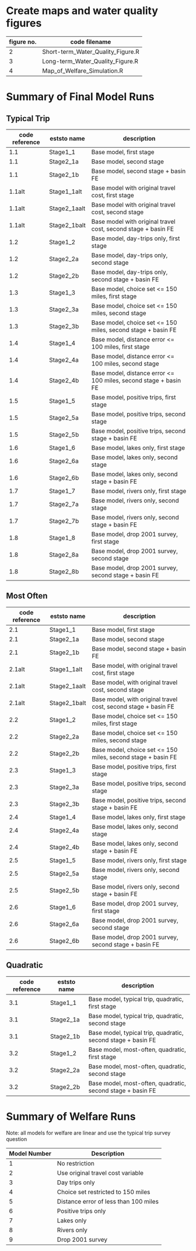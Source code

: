 # Create maps and water quality figures
figure no. | code filename |
| --- | --- |
| 2 | Short-term_Water_Quality_Figure.R |
| 3 | Long-term_Water_Quality_Figure.R |
| 4 | Map_of_Welfare_Simulation.R |

# Summary of Final Model Runs

## Typical Trip

code reference | eststo name | description |
| --- | --- | --- |
| 1.1 | Stage1_1 | Base model, first stage |
| 1.1 | Stage2_1a | Base model, second stage |
| 1.1 | Stage2_1b | Base model, second stage + basin FE |
| 1.1alt | Stage1_1alt | Base model with original travel cost, first stage |
| 1.1alt | Stage2_1aalt | Base model with original travel cost, second stage |
| 1.1alt | Stage2_1balt | Base model with original travel cost, second stage + basin FE |
| 1.2 | Stage1_2 | Base model, day-trips only, first stage |
| 1.2 | Stage2_2a | Base model, day-trips only, second stage |
| 1.2 | Stage2_2b | Base model, day-trips only, second stage + basin FE |
| 1.3 | Stage1_3 | Base model, choice set <= 150 miles, first stage |
| 1.3 | Stage2_3a | Base model, choice set <= 150 miles, second stage |
| 1.3 | Stage2_3b | Base model, choice set <= 150 miles, second stage + basin FE |
| 1.4 | Stage1_4 | Base model, distance error <= 100 miles, first stage |
| 1.4 | Stage2_4a | Base model, distance error <= 100 miles, second stage |
| 1.4 | Stage2_4b | Base model, distance error <= 100 miles, second stage + basin FE |
| 1.5 | Stage1_5 | Base model, positive trips, first stage |
| 1.5 | Stage2_5a | Base model, positive trips, second stage |
| 1.5 | Stage2_5b | Base model, positive trips, second stage + basin FE |
| 1.6 | Stage1_6 | Base model, lakes only, first stage |
| 1.6 | Stage2_6a | Base model, lakes only, second stage |
| 1.6 | Stage2_6b | Base model, lakes only, second stage + basin FE |
| 1.7 | Stage1_7 | Base model, rivers only, first stage |
| 1.7 | Stage2_7a | Base model, rivers only, second stage |
| 1.7 | Stage2_7b | Base model, rivers only, second stage + basin FE |
| 1.8 | Stage1_8 | Base model, drop 2001 survey, first stage |
| 1.8 | Stage2_8a | Base model, drop 2001 survey, second stage |
| 1.8 | Stage2_8b | Base model, drop 2001 survey, second stage + basin FE |


## Most Often
code reference | eststo name | description |
| --- | --- | --- |
| 2.1 | Stage1_1 | Base model, first stage |
| 2.1 | Stage2_1a | Base model, second stage |
| 2.1 | Stage2_1b | Base model, second stage + basin FE |
| 2.1alt | Stage1_1alt | Base model, with original travel cost, first stage |
| 2.1alt | Stage2_1aalt | Base model, with original travel cost, second stage |
| 2.1alt | Stage2_1balt | Base model, with original travel cost, second stage + basin FE |
| 2.2 | Stage1_2 | Base model, choice set <= 150 miles, first stage |
| 2.2 | Stage2_2a | Base model, choice set <= 150 miles, second stage |
| 2.2 | Stage2_2b | Base model, choice set <= 150 miles, second stage + basin FE |
| 2.3 | Stage1_3 | Base model, positive trips, first stage |
| 2.3 | Stage2_3a | Base model, positive trips, second stage |
| 2.3 | Stage2_3b | Base model, positive trips, second stage + basin FE |
| 2.4 | Stage1_4 | Base model, lakes only, first stage |
| 2.4 | Stage2_4a | Base model, lakes only, second stage |
| 2.4 | Stage2_4b | Base model, lakes only, second stage + basin FE |
| 2.5 | Stage1_5 | Base model, rivers only, first stage |
| 2.5 | Stage2_5a | Base model, rivers only, second stage |
| 2.5 | Stage2_5b | Base model, rivers only, second stage + basin FE |
| 2.6 | Stage1_6 | Base model, drop 2001 survey, first stage |
| 2.6 | Stage2_6a | Base model, drop 2001 survey, second stage |
| 2.6 | Stage2_6b | Base model, drop 2001 survey, second stage + basin FE |


## Quadratic
code reference | eststo name | description |
| --- | --- | --- |
| 3.1 | Stage1_1 | Base model, typical trip, quadratic, first stage |
| 3.1 | Stage2_1a | Base model, typical trip, quadratic, second stage |
| 3.1 | Stage2_1b | Base model, typical trip, quadratic, second stage + basin FE |
| 3.2 | Stage1_2 | Base model, most-often, quadratic, first stage |
| 3.2 | Stage2_2a | Base model, most-often, quadratic, second stage |
| 3.2 | Stage2_2b | Base model, most-often, quadratic, second stage + basin FE |


# Summary of Welfare Runs
Note: all models for welfare are linear and use the typical trip survey question

Model Number | Description |
| --- | --- |
| 1 | No restriction
| 2 | Use original travel cost variable
| 3 | Day trips only
| 4 | Choice set restricted to 150 miles
| 5 | Distance error of less than 100 miles
| 6 | Positive trips only
| 7 | Lakes only
| 8 | Rivers only
| 9 | Drop 2001 survey